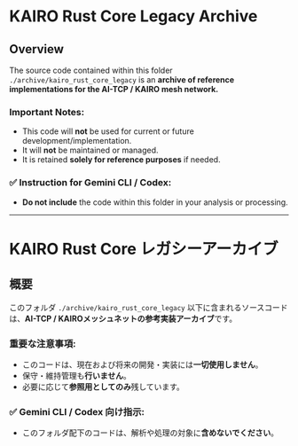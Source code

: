# KAIRO Rust Core Legacy Archive

## Overview

The source code contained within this folder `./archive/kairo_rust_core_legacy` is an **archive of reference implementations for the AI-TCP / KAIRO mesh network.**

### Important Notes:

*   This code will **not** be used for current or future development/implementation.
*   It will **not** be maintained or managed.
*   It is retained **solely for reference purposes** if needed.

### ✅ Instruction for Gemini CLI / Codex:

*   **Do not include** the code within this folder in your analysis or processing.

---

# KAIRO Rust Core レガシーアーカイブ

## 概要

このフォルダ `./archive/kairo_rust_core_legacy` 以下に含まれるソースコードは、**AI-TCP / KAIROメッシュネットの参考実装アーカイブ**です。

### 重要な注意事項:

*   このコードは、現在および将来の開発・実装には**一切使用しません**。
*   保守・維持管理も**行いません**。
*   必要に応じて**参照用としてのみ**残しています。

### ✅ Gemini CLI / Codex 向け指示:

*   このフォルダ配下のコードは、解析や処理の対象に**含めないでください**。
